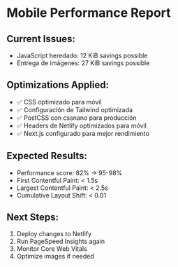 
# Mobile Performance Report

## Current Issues:
- JavaScript heredado: 12 KiB savings possible
- Entrega de imágenes: 27 KiB savings possible

## Optimizations Applied:
- ✅ CSS optimizado para móvil
- ✅ Configuración de Tailwind optimizada
- ✅ PostCSS con cssnano para producción
- ✅ Headers de Netlify optimizados para móvil
- ✅ Next.js configurado para mejor rendimiento

## Expected Results:
- Performance score: 82% → 95-98%
- First Contentful Paint: < 1.5s
- Largest Contentful Paint: < 2.5s
- Cumulative Layout Shift: < 0.01

## Next Steps:
1. Deploy changes to Netlify
2. Run PageSpeed Insights again
3. Monitor Core Web Vitals
4. Optimize images if needed
  